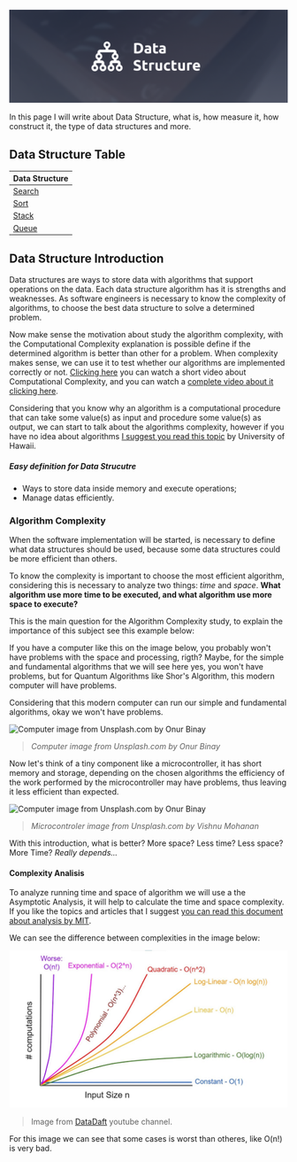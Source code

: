 ![Data Structure Image](./Assets/DataStructureBanner.png)

In this page I will write about Data Structure, what is, how measure it, how construct it, the type of data structures and more.

## Data Structure Table

| Data Structure                 |
| ------------------------------ |
| [Search](./Search/) |
| [Sort](./Sort/)     |
| [Stack](./Stack/)   |
| [Queue](./Queue/)   |


## Data Structure Introduction

Data structures are ways to store data with algorithms that support operations on the data. Each data structure algorithm has it is strengths and weaknesses. As software engineers is necessary to know the complexity of algorithms, to choose the best data structure to solve a determined problem.

Now make sense the motivation about study the algorithm complexity, with the Computational Complexity explanation is possible define if the determined algorithm is better than other for a problem. When complexity makes sense, we can use it to test whether our algorithms are implemented correctly or not. [Clicking here](https://www.youtube.com/watch?v=47GRtdHOKMg) you can watch a short video about Computational Complexity, and you can watch a [complete video about it clicking here](https://www.youtube.com/watch?v=Mo4vesaut8g).

Considering that you know why an algorithm is a computational procedure that can take some value(s) as input and procedure some value(s) as output, we can start to talk about the algorithms complexity, however if you have no idea about algorithms [I suggest you read this topic](https://algoparc.ics.hawaii.edu/~nodari/teaching/f15/Notes/Topic-01.html) by University of Hawaii.

##### Easy definition for Data Strucutre

- Ways to store data inside memory and execute operations;
- Manage datas efficiently.

### Algorithm Complexity

When the software implementation will be started, is necessary to define what data structures should be used, because some data structures could be more efficient than others.

To know the complexity is important to choose the most efficient algorithm, considering this is necessary to analyze two things: _time_ and _space_. **What algorithm use more time to be executed, and what algorithm use more space to execute?**

This is the main question for the Algorithm Complexity study, to explain the importance of this subject see this example below:

If you have a computer like this on the image below, you probably won't have problems with the space and processing, rigth? Maybe, for the simple and fundamental algorithms that we will see here yes, you won't have problems, but for Quantum Algorithms like Shor's Algorithm, this modern computer will have problems.

Considering that this modern computer can run our simple and fundamental algorithms, okay we won't have problems.

![Computer image from Unsplash.com by Onur Binay](https://images.unsplash.com/photo-1624705002806-5d72df19c3ad?ixlib=rb-4.0.3&ixid=MnwxMjA3fDB8MHxwaG90by1wYWdlfHx8fGVufDB8fHx8&auto=format&fit=crop&w=1632&h=400&q=80)

> _Computer image from Unsplash.com by Onur Binay_

Now let's think of a tiny component like a microcontroller, it has short memory and storage, depending on the chosen algorithms the efficiency of the work performed by the microcontroller may have problems, thus leaving it less efficient than expected.

![Computer image from Unsplash.com by Onur Binay](https://images.unsplash.com/photo-1649959168260-2eb9702d7b69?ixlib=rb-4.0.3&ixid=MnwxMjA3fDB8MHxwaG90by1wYWdlfHx8fGVufDB8fHx8&auto=format&fit=crop&w=1632&h=400&q=80)

> _Microcontroler image from Unsplash.com by Vishnu Mohanan_

With this introduction, what is better? More space? Less time? Less space? More Time? _Really depends..._

#### Complexity Analisis

To analyze running time and space of algorithm we will use a the Asymptotic Analysis, it will help to calculate the time and space complexity. If you like the topics and articles that I suggest [you can read this document about analysis by MIT](https://ocw.mit.edu/courses/1-204-computer-algorithms-in-systems-engineering-spring-2010/8ee75d49f1cb9a947f1d3f15a2aa9e00_MIT1_204S10_lec05.pdf).

We can see the difference between complexities in the image below:

![Algorithms Explained Computacional Complexity](./Assets/AlgorithmsExplainedComputacionalComplexity.png)

> Image from [DataDaft](https://www.youtube.com/watch?v=47GRtdHOKMg) youtube channel.

For this image we can see that some cases is worst than otheres, like O(n!) is very bad.
